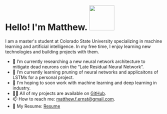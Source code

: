 <h1>Hello! I'm Matthew. <img src="https://thumbs.gfycat.com/TepidTestyAoudad-max-1mb.gif" width="80px"/></h1>
<p> I am a master's student at Colorado State University specializing in machine learning and artificial intelligence. In my free time, I enjoy learning new technologies and building projects with them. </p>

- 🔭 I’m currently researching a new neural network architecture to mitigate dead neurons coin the “Late Residual Neural Network”.
- 🌱 I’m currently learning pruning of neural networks and applicaitons of LSTMs for a personal project.
- 🔮 I'm hoping to soon work with machine learning and deep learning in industry.
- 👨‍💻 All of my projects are available on [GitHub](https://github.com/matthewfernst?tab=repositories).
- 📫 How to reach me: [matthew.f.ernst@gmail.com](mailto:matthew.f.ernst@gmail.com).
- 📝 My Resume: [Resume](MatthewErnstResume.pdf)


<!--
**matthewfernst/matthewfernst** is a ✨ _special_ ✨ repository because its `README.md` (this file) appears on your GitHub profile.

Here are some ideas to get you started:

- 🔭 I’m currently working on ...
- 🌱 I’m currently learning ...
- 👯 I’m looking to collaborate on ...
- 🤔 I’m looking for help with ...
- 💬 Ask me about ...
- 📫 How to reach me: ...
- 😄 Pronouns: ...
- ⚡ Fun fact: ...
-->
